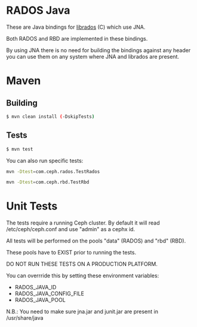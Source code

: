 # RADOS Java
These are Java bindings for [librados](http://www.ceph.com/docs/master/rados/api/librados/) (C) which use JNA.

Both RADOS and RBD are implemented in these bindings.

By using JNA there is no need for building the bindings against any header
you can use them on any system where JNA and librados are present.

# Maven
## Building

```bash
$ mvn clean install (-DskipTests)
```

## Tests

```bash
$ mvn test
```

You can also run specific tests:

```bash
mvn -Dtest=com.ceph.rados.TestRados
```

```bash
mvn -Dtest=com.ceph.rbd.TestRbd
```

# Unit Tests
The tests require a running Ceph cluster. By default it will read /etc/ceph/ceph.conf
and use "admin" as a cephx id.

All tests will be performed on the pools "data" (RADOS) and "rbd" (RBD).

These pools have to EXIST prior to running the tests.

DO NOT RUN THESE TESTS ON A PRODUCTION PLATFORM.

You can overrride this by setting these environment variables:
* RADOS_JAVA_ID
* RADOS_JAVA_CONFIG_FILE
* RADOS_JAVA_POOL

N.B.: You need to make sure jna.jar and junit.jar are present in /usr/share/java
